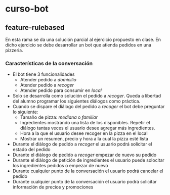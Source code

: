 # curso-bot
## feature-rulebased
En esta rama se da una solución parcial al ejercicio propuesto en clase. En dicho ejercicio se debe desarrollar un bot que atienda pedidos en una pizzeria.

### Características de la conversación
- El bot tiene 3 funcionalidades
    - Atender pedido a *domicilio*
    - Atender pedido a *recoger*
    - Atender pedido para consumir en *local*
- Solo se desarrolla como solución el pedido a *recoger*. Queda a libertad del alumno programar los siguientes diálogos como práctica.
- Cuando se dispare el diálogo del pedido a *recoger* el bot debe preguntar lo siguiente:
    - Tamaño de pizza: *mediana* o *familiar*
    - Ingredientes mostrándo una lista de los disponibles. Repetir el diálogo tantas veces el usuario desee agregar más ingredientes.
    - Hora a la que el usuario desee recoger en la pizza en el local
    - Mostrar un resumen, precio y hora a la cual la pizza esté lista
- Durante el diálogo de pedido a *recoger* el usuario podrá solicitar el estado del pedido
- Durante el diálogo de pedido a *recoger* empezar de nuevo su pedido
- Durante el diálogo de petición de ingredientes el usuario puede solocitar los ingredientes pedidos o empezar de nuevo
- Durante cualquier punto de la conversación el usuario podrá cancelar el pedido
- Durante cualquier punto de la conversación el usuario podrá solicitar información de precios y promociones
